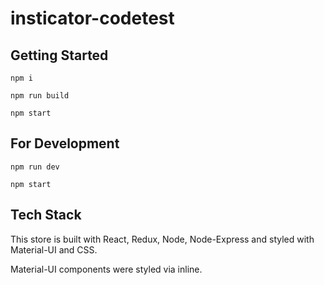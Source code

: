 # insticator-codetest

## Getting Started

```npm i```

```npm run build```

```npm start```

## For Development

```npm run dev```

```npm start```

## Tech Stack

This store is built with React, Redux, Node, Node-Express and styled with Material-UI and CSS.

Material-UI components were styled via inline.
